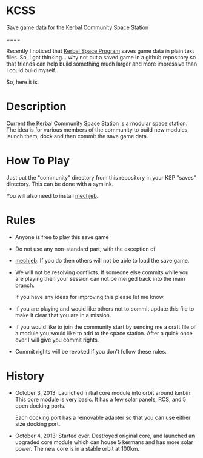 KCSS
====

Save game data for the Kerbal Community Space Station

====

Recently I noticed that [Kerbal Space Program](http://kerbalspaceprogram.com)
saves game data in plain text files. So, I got thinking... why not put a saved
game in a github repository so that friends can help build something much larger
and more impressive than I could build myself.

So, here it is.


Description
===========

Current the Kerbal Community Space Station is a modular space station. The idea
is for various members of the community to build new modules, launch them, dock
and then commit the save game data.


How To Play
===========

Just put the "community" directory from this repository in your KSP "saves"
directory. This can be done with a symlink.

You will also need to install [mechjeb](http://kerbalspaceport.com/21mechjeb209/).



Rules
=====

*	Anyone is free to play this save game

*	Do not use any non-standard part, with the exception of
*	[mechjeb](http://kerbalspaceport.com/21mechjeb209/). If you do
	then others will not be able to load the save game.

*	We will not be resolving conflicts. If someone else commits while you are
	playing then your session can not be merged back into the main branch.

	If you have any ideas for improving this please let me know.

*	If you are playing and would like others not to commit update this file to
	make it clear that you are in a mission.

*	If you would like to join the community start by sending me a craft file of
	a module you would like to add to the space station. After a quick once over
	I will give you commit rights.

*	Commit rights will be revoked if you don't follow these rules.


History
=======
*	October 3, 2013: Launched initial core module into orbit around kerbin. This
	core module is very basic. It has a few solar panels, RCS, and 5 open docking
	ports.

	Each docking port has a removable adapter so that you can use either size
	docking port.

*	October 4, 2013: Started over. Destroyed original core, and launched an
	upgraded core module which can house 5 kermans and has more solar power. The
	new core is in a stable orbit at 100km.

